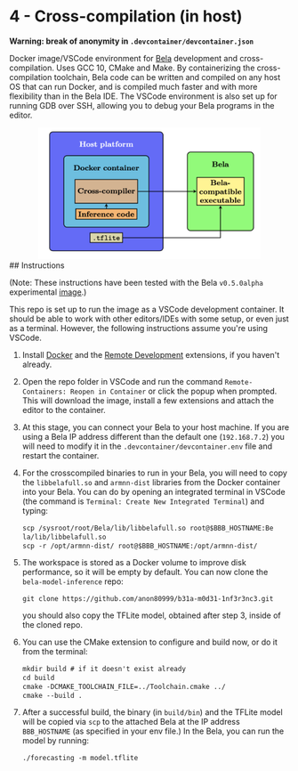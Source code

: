 #  4 - Cross-compilation (in host)
**Warning: break of anonymity in `.devcontainer/devcontainer.json`**

Docker image/VSCode environment for [Bela](https://bela.io/) development and cross-compilation. Uses GCC 10, CMake and Make. By containerizing the cross-compilation toolchain, Bela code can be written and compiled on any host OS that can run Docker, and is compiled much faster and with more flexibility than in the Bela IDE. The VSCode environment is also set up for running GDB over SSH, allowing you to debug your Bela programs in the editor.

<center><img src="images/cross-compilation.png" width=400></center>
## Instructions

(Note: These instructions have been tested with the Bela `v0.5.0alpha` experimental [image](https://github.com/BelaPlatform/bela-image-builder/releases/tag/v0.5.0alpha2).)

This repo is set up to run the image as a VSCode development container. It should be able to work with other editors/IDEs with some setup, or even just as a terminal. However, the following instructions assume you're using VSCode.

1. Install [Docker](https://docs.docker.com/get-docker/) and the [Remote Development](https://marketplace.visualstudio.com/items?itemName=ms-vscode-remote.vscode-remote-extensionpack) extensions, if you haven't already.


2. Open the repo folder in VSCode and run the command `Remote-Containers: Reopen in Container` or click the popup when prompted. This will download the image, install a few extensions and attach the editor to the container.

3. At this stage, you can connect your Bela to your host machine. If you are using a Bela IP address different than the default one (`192.168.7.2`) you will need to modify it in the `.devcontainer/devcontainer.env` file and restart the container.

4. For the crosscompiled binaries to run in your Bela, you will need to copy the `libbelafull.so` and `armnn-dist` libraries from the Docker container into your Bela. You can do by opening an integrated terminal in VSCode (the command is `Terminal: Create New Integrated Terminal`) and typing:

    ```shell
    scp /sysroot/root/Bela/lib/libbelafull.so root@$BBB_HOSTNAME:Be
    la/lib/libbelafull.so
    scp -r /opt/armnn-dist/ root@$BBB_HOSTNAME:/opt/armnn-dist/
    ```

5. The workspace is stored as a Docker volume to improve disk performance, so it will be empty by default. You can now clone the `bela-model-inference` repo:
    ```shell
    git clone https://github.com/anon80999/b31a-m0d31-1nf3r3nc3.git
    ```
    you should also copy the TFLite model, obtained after step 3, inside of the cloned repo. 

6. You can use the CMake extension to configure and build now, or do it from the terminal:

    ```shell
    mkdir build # if it doesn't exist already
    cd build
    cmake -DCMAKE_TOOLCHAIN_FILE=../Toolchain.cmake ../
    cmake --build .
    ```

7. After a successful build, the binary (in `build/bin`) and the TFLite model will be copied via `scp` to the attached Bela at the IP address `BBB_HOSTNAME` (as specified in your env file.) In the Bela, you can run the model by running:
    ```
    ./forecasting -m model.tflite
    ```
